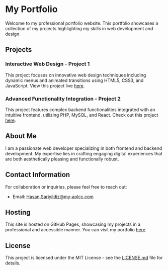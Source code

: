 # My Portfolio

Welcome to my professional portfolio website. This portfolio showcases a collection of my projects highlighting my skills in web development and design.

## Projects

### Interactive Web Design - Project 1
This project focuses on innovative web design techniques including dynamic menus and animated transitions using HTML5, CSS3, and JavaScript. View this project live [here](https://github.com/HasanSariyildiz-bit).

### Advanced Functionality Integration - Project 2
This project features complex backend functionalities integrated with an intuitive frontend, utilizing PHP, MySQL, and React. Check out this project [here](https://github.com/HasanSariyildiz-bit).

## About Me

I am a passionate web developer specializing in both frontend and backend development. My expertise lies in crafting engaging digital experiences that are both aesthetically pleasing and functionally robust.

## Contact Information

For collaboration or inquiries, please feel free to reach out:
- Email: [Hasan.Sariyildiz@my-aolcc.com](mailto:Hasan.Sariyildiz@my-aolcc.com)

## Hosting

This site is hosted on GitHub Pages, showcasing my projects in a professional and accessible manner. You can visit my portfolio [here](https://github.com/HasanSariyildiz-bit).

## License

This project is licensed under the MIT License - see the [LICENSE.md](LICENSE.md) file for details.
